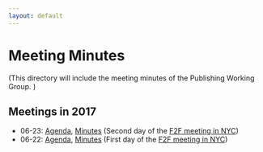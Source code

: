 ```yaml
---
layout: default
---
```


# Meeting Minutes

(This directory will include the meeting minutes of the Publishing Working Group. )

## Meetings in 2017
* 06-23: [Agenda](https://www.w3.org/dpub/IG/wiki/June_2017_F2F#Second_Day), [Minutes]() (Second day of the [F2F meeting in NYC](../F2F/2017.06.NYC))
* 06-22: [Agenda](https://www.w3.org/dpub/IG/wiki/June_2017_F2F#First_day), [Minutes]() (First day of the [F2F meeting in NYC](../F2F/2017.06.NYC))
